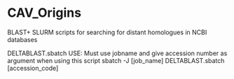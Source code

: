 # CAV_Origins
BLAST+ SLURM scripts for searching for distant homologues in NCBI databases

DELTABLAST.sbatch
  USE:
  Must use jobname and give accession number as argument when using this script
  sbatch -J [job_name] DELTABLAST.sbatch [accession_code]

